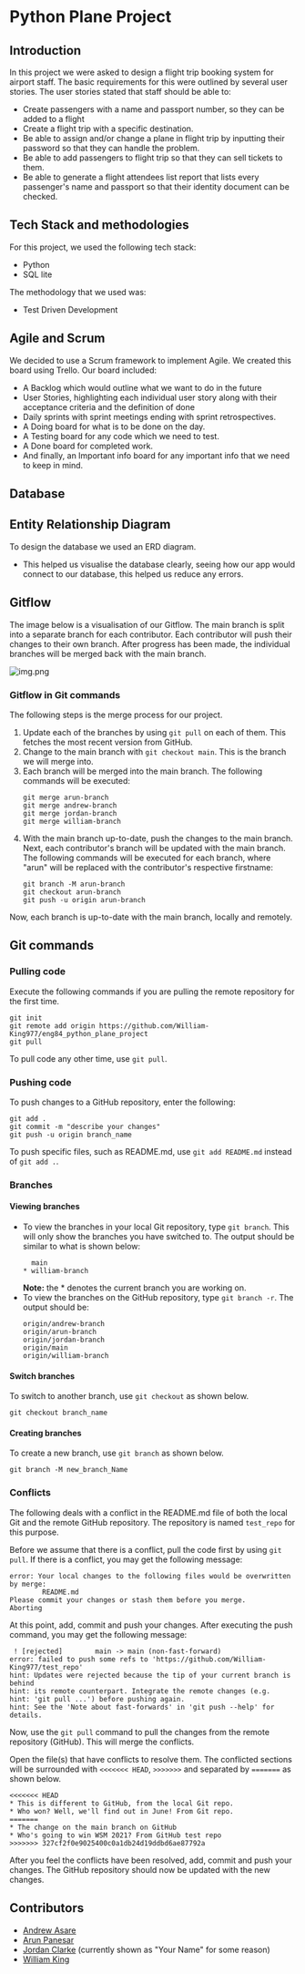 # Python Plane Project
## Introduction
In this project we were asked to design a flight trip booking system for airport staff. The basic requirements
for this were outlined by several user stories. The user stories stated that staff should be able to:

- Create passengers with a name and passport number, so they can be added to a flight
- Create a flight trip with a specific destination.
- Be able to assign and/or change a plane in flight trip by inputting their password so that they can handle the problem.
- Be able to add passengers to flight trip so that they can sell tickets to them.
- Be able to generate a flight attendees list report that lists every passenger's name and passport so that their identity document can be checked.

## Tech Stack and methodologies
For this project, we used the following tech stack:
- Python
- SQL lite 

The methodology that we used was:
- Test Driven Development 

## Agile and Scrum
We decided to use a Scrum framework to implement Agile. We created this board using Trello. Our board included:
- A Backlog which would outline what we want to do in the future
- User Stories, highlighting each individual user story along with their acceptance criteria and the definition of done
- Daily sprints with sprint meetings ending with sprint retrospectives.
- A Doing board for what is to be done on the day.
- A Testing board for any code which we need to test.
- A Done board for completed work.
- And finally, an Important info board for any important info that we need to keep in mind.

## Database
## Entity Relationship Diagram
To design the database we used an ERD diagram.
- This helped us visualise the database clearly, seeing how our app would connect to our database, this helped us reduce any errors.

## Gitflow
The image below is a visualisation of our Gitflow. The main branch is split into a separate branch for each contributor. Each contributor will push their changes to their own branch. After progress has been made, the individual branches will be merged back with the main branch. 

![img.png](img.png)

### Gitflow in Git commands
The following steps is the merge process for our project.
 1. Update each of the branches by using `git pull` on each of them. This fetches the most recent version from GitHub.
 2. Change to the main branch with `git checkout main`. This is the branch we will merge into.
 3. Each branch will be merged into the main branch. The following commands will be executed:
    ```
    git merge arun-branch
    git merge andrew-branch
    git merge jordan-branch
    git merge william-branch
    ```
 4. With the main branch up-to-date, push the changes to the main branch. Next, each contributor's branch will be updated with the main branch. The following commands will be executed for each branch, where "arun" will be replaced with the contributor's respective firstname:
    ```
    git branch -M arun-branch
    git checkout arun-branch
    git push -u origin arun-branch
    ```
Now, each branch is up-to-date with the main branch, locally and remotely.

## Git commands
### Pulling code
Execute the following commands if you are pulling the remote repository for the first time.
```
git init
git remote add origin https://github.com/William-King977/eng84_python_plane_project
git pull
```

To pull code any other time, use `git pull`.

### Pushing code
To push changes to a GitHub repository, enter the following:
```
git add .
git commit -m "describe your changes"
git push -u origin branch_name
```

To push specific files, such as README.md, use `git add README.md` instead of `git add .`.

### Branches
#### Viewing branches
 * To view the branches in your local Git repository, type `git branch`. This will only show the branches you have switched to. The output should be similar to what is shown below:
   ```
     main
   * william-branch
   ```
   **Note:** the * denotes the current branch you are working on. 
 * To view the branches on the GitHub repository, type `git branch -r`. The output should be:
   ```
   origin/andrew-branch
   origin/arun-branch
   origin/jordan-branch
   origin/main
   origin/william-branch
   ```

#### Switch branches
To switch to another branch, use `git checkout` as shown below.
```
git checkout branch_name
```

#### Creating branches
To create a new branch, use `git branch` as shown below.
```
git branch -M new_branch_Name
```

### Conflicts
The following deals with a conflict in the README.md file of both the local Git and the remote GitHub repository. The repository is named `test_repo` for this purpose.

Before we assume that there is a conflict, pull the code first by using `git pull`. If there is a conflict, you may get the following message:
```
error: Your local changes to the following files would be overwritten by merge:
        README.md
Please commit your changes or stash them before you merge.
Aborting
```

At this point, add, commit and push your changes. After executing the push command, you may get the following message:
```
 ! [rejected]        main -> main (non-fast-forward)
error: failed to push some refs to 'https://github.com/William-King977/test_repo'
hint: Updates were rejected because the tip of your current branch is behind
hint: its remote counterpart. Integrate the remote changes (e.g.
hint: 'git pull ...') before pushing again.
hint: See the 'Note about fast-forwards' in 'git push --help' for details.
```

Now, use the `git pull` command to pull the changes from the remote repository (GitHub). This will merge the conflicts. 

Open the file(s) that have conflicts to resolve them. The conflicted sections will be surrounded with `<<<<<<< HEAD`, `>>>>>>>` and separated by `=======` as shown below.
```
<<<<<<< HEAD
* This is different to GitHub, from the local Git repo.
* Who won? Well, we'll find out in June! From Git repo.
=======
* The change on the main branch on GitHub
* Who's going to win WSM 2021? From GitHub test repo
>>>>>>> 327cf2f0e9025400c0a1db24d19ddbd6ae87792a
```

After you feel the conflicts have been resolved, add, commit and push your changes. The GitHub repository should now be updated with the new changes.

## Contributors
 * [Andrew Asare](https://github.com/Andrew-Asare)
 * [Arun Panesar](https://github.com/ArunPanesar42)
 * [Jordan Clarke](https://github.com/JClarke-96) (currently shown as "Your Name" for some reason)
 * [William King](https://github.com/William-King977)
